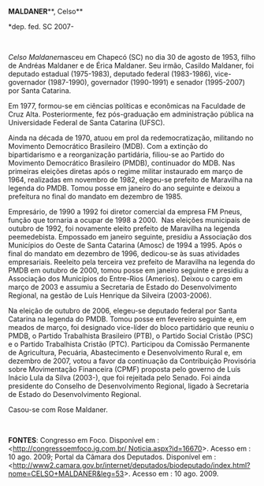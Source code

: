 **MALDANER****, Celso**

\*dep. fed. SC 2007-

 

*Celso Maldaner*nasceu em Chapecó (SC) no dia 30 de agosto de 1953,
filho de Andréas Maldaner e de Érica Maldaner. Seu irmão, Casildo
Maldaner, foi deputado estadual (1975-1983), deputado federal
(1983-1986), vice-governador (1987-1990), governador (1990-1991) e
senador (1995-2007) por Santa Catarina.  

Em 1977, formou-se em ciências políticas e econômicas na Faculdade de
Cruz Alta. Posteriormente, fez pós-graduação em administração pública na
Universidade Federal de Santa Catarina (UFSC).

Ainda na década de 1970, atuou em prol da redemocratização, militando no
Movimento Democrático Brasileiro (MDB). Com a extinção do bipartidarismo
e a reorganização partidária, filiou-se ao Partido do Movimento
Democrático Brasileiro (PMDB), continuador do MDB. Nas primeiras
eleições diretas após o regime militar instaurado em março de 1964,
realizadas em novembro de 1982, elegeu-se prefeito de Maravilha na
legenda do PMDB. Tomou posse em janeiro do ano seguinte e deixou a
prefeitura no final do mandato em dezembro de 1985.

Empresário, de 1990 a 1992 foi diretor comercial da empresa FM Pneus,
função que tornaria a ocupar de 1998 a 2000.  Nas eleições municipais de
outubro de 1992, foi novamente eleito prefeito de Maravilha na legenda
peemedebista. Empossado em janeiro seguinte, presidiu a Associação dos
Municípios do Oeste de Santa Catarina (Amosc) de 1994 a 1995. Após o
final do mandato em dezembro de 1996, dedicou-se às suas atividades
empresariais. Reeleito pela terceira vez prefeito de Maravilha na
legenda do PMDB em outubro de 2000, tomou posse em janeiro seguinte e
presidiu a Associação dos Municípios do Entre-Rios (Amerios). Deixou o
cargo em março de 2003 e assumiu a Secretaria de Estado do
Desenvolvimento Regional, na gestão de Luís Henrique da Silveira
(2003-2006).

Na eleição de outubro de 2006, elegeu-se deputado federal por Santa
Catarina na legenda do PMDB. Tomou posse em fevereiro seguinte e, em
meados de março, foi designado vice-líder do bloco partidário que reuniu
o PMDB, o Partido Trabalhista Brasileiro (PTB), o Partido Social Cristão
(PSC) e o Partido Trabalhista Cristão (PTC). Participou da Comissão
Permanente de Agricultura, Pecuária, Abastecimento e Desenvolvimento
Rural e, em dezembro de 2007, votou a favor da continuação da
Contribuição Provisória sobre Movimentação Financeira (CPMF) proposta
pelo governo de Luís Inácio Lula da Silva (2003-), que foi rejeitada
pelo Senado. Foi ainda presidente do Conselho de Desenvolvimento
Regional, ligado à Secretaria de Estado do Desenvolvimento Regional.

Casou-se com Rose Maldaner.

 

**FONTES**: Congresso em Foco. Disponível em :
\<[http://congressoemfoco.ig.com.br/
Noticia.aspx?id=16670](http://congressoemfoco.ig.com.br/%20Noticia.aspx?id=16670)\>.
Acesso em : 10 ago. 2009; Portal da Câmara dos Deputados. Disponível em
:
\<[http://www2.camara.gov.br/internet/deputados/biodeputado/index.html?
nome=CELSO+MALDANER&leg=53](http://www2.camara.gov.br/internet/deputados/biodeputado/index.html?%20nome=CELSO+MALDANER&leg=53)\>.
Acesso em : 10 ago. 2009.
